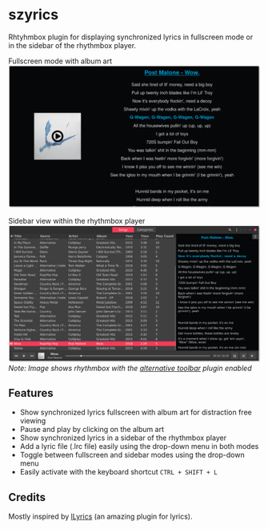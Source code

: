 # szyrics
Rhtyhmbox plugin for displaying synchronized lyrics in fullscreen mode or in the sidebar of the rhythmbox player.

Fullscreen mode with album art
![Fullscreen view with album art](/screenshots/fullscreen_ss.png?raw=true "Fullscreen view with album art")

Sidebar view within the rhythmbox player
![Sidebar view within the rhythmbox player (using the alternative toolbar)](/screenshots/sidebar_ss.png?raw=true "Sidebar view within the rhythmbox player (using the alternative toolbar)")
*Note: Image shows rhythmbox with the [alternative toolbar](https://github.com/fossfreedom/alternative-toolbar) plugin enabled*

## Features
- Show synchronized lyrics fullscreen with album art for distraction free viewing
- Pause and play by clicking on the album art
- Show synchronized lyrics in a sidebar of the rhythmbox player
- Add a lyric file (.lrc file) easily using the drop-down menu in both modes
- Toggle between fullscreen and sidebar modes using the drop-down menu
- Easily activate with the keyboard shortcut `CTRL + SHIFT + L`

## Credits
Mostly inspired by [lLyrics](https://github.com/dmo60/lLyrics) (an amazing plugin for lyrics).
